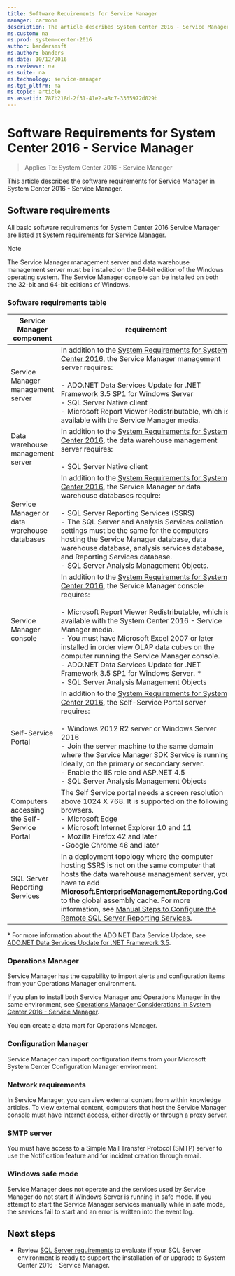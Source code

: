 ```yaml
---
title: Software Requirements for Service Manager
manager: carmonm
description: The article describes System Center 2016 - Service Manager software requirements.
ms.custom: na
ms.prod: system-center-2016
author: bandersmsft
ms.author: banders
ms.date: 10/12/2016
ms.reviewer: na
ms.suite: na
ms.technology: service-manager
ms.tgt_pltfrm: na
ms.topic: article
ms.assetid: 787b218d-2f31-41e2-a8c7-3365972d029b
---
```


# Software Requirements for System Center 2016 - Service Manager

>Applies To: System Center 2016 - Service Manager

This article describes the software requirements for Service Manager in System Center 2016 - Service Manager.

## Software requirements

 All basic software requirements for System Center 2016 Service Manager are listed at [System requirements for Service Manager](../orchestrator/system-requirements.md).  

> [!NOTE]  
>  The Service Manager management server and data warehouse management server must be installed on the 64\-bit edition of the Windows operating system. The Service Manager console can be installed on both the 32\-bit and 64\-bit editions of Windows.  


### Software requirements table  

|Service Manager component| requirement|  
|---|---|  
|Service Manager management server|In addition to the [System Requirements for System Center 2016](../plan/../orchestrator/system-requirements.md), the Service Manager management server  requires:<br /><br /> -   ADO.NET Data Services Update for .NET Framework 3.5 SP1 for Windows Server<br />-   SQL Server Native client<br />-   Microsoft Report Viewer Redistributable, which is available with the Service Manager media.|  
|Data warehouse management server|In addition to the [System Requirements for System Center 2016](../plan/../orchestrator/system-requirements.md), the data warehouse management server requires:<br /><br /> -   SQL Server Native client|  
|Service Manager or data warehouse databases|In addition to the [System Requirements for System Center 2016](../plan/../orchestrator/system-requirements.md), the Service Manager or data warehouse databases require:<br /><br /> -   SQL Server Reporting Services \(SSRS\)<br />-   The SQL Server and Analysis Services collation settings must be the same for the computers hosting the Service Manager database, data warehouse database, analysis services database, and Reporting Services database.<br />-   SQL Server Analysis Management Objects.|  
|Service Manager console|In addition to the [System Requirements for System Center 2016](../plan/../orchestrator/system-requirements.md), the Service Manager console requires:<br /><br /> -   Microsoft Report Viewer Redistributable, which is available with the System Center 2016 - Service Manager media.<br />-   You must have Microsoft Excel 2007 or later installed in order view OLAP data cubes on the computer running the Service Manager console.<br />-   ADO.NET Data Services Update for .NET Framework 3.5 SP1 for Windows Server. \*<br />-   SQL Server Analysis Management Objects|  
|Self-Service Portal|In addition to the [System Requirements for System Center 2016](../plan/../orchestrator/system-requirements.md), the Self-Service Portal server requires:<br /><br /> -   Windows 2012 R2 server or Windows Server 2016 <br> - Join the server machine to the same domain where the Service Manager SDK Service is running. Ideally, on the primary or secondary server. <br> - Enable the IIS role and ASP.NET 4.5 <br> - SQL Server Analysis Management Objects <br>|  
|Computers accessing the Self-Service Portal|The Self Service portal needs a screen resolution above 1024 X 768. It is supported on the following browsers. <br> - Microsoft Edge <br> - Microsoft Internet Explorer 10 and 11 <br> - Mozilla Firefox 42 and later <br> -Google Chrome 46 and later|  
|SQL Server Reporting Services|In a deployment topology where the computer hosting SSRS is not on the same computer that hosts the data warehouse management server, you have to add **Microsoft.EnterpriseManagement.Reporting.Code** to the global assembly cache. For more information, see [Manual Steps to Configure the Remote SQL Server Reporting Services](../sm/deploy/deploy-manual-steps-to-configure-the-remote-sql-server-reporting-services.md).|  

 \* For more information about the ADO.NET Data Service Update, see [ADO.NET Data Services Update for .NET Framework 3.5](http://go.microsoft.com/fwlink/p/?LinkID=224398).  


### Operations Manager

Service Manager has the capability to import alerts and configuration items from your Operations Manager environment.

If you plan to install both Service Manager and Operations Manager in the same environment, see [Operations Manager Considerations in System Center 2016 \- Service Manager](../sm/plan/plan-operations-manager-considerations-in-system-center-2016-service-manager.md).  

You can create a data mart for Operations Manager.  

### Configuration Manager

Service Manager can import configuration items from your Microsoft System Center Configuration Manager environment.

### Network requirements

In Service Manager, you can view external content from within knowledge articles. To view external content, computers that host the Service Manager console must have Internet access, either directly or through a proxy server.  

### SMTP server

You must have access to a Simple Mail Transfer Protocol \(SMTP\) server to use the Notification feature and for incident creation through email.  

### Windows safe mode

Service Manager does not operate and the services used by Service Manager do not start if Windows Server is running in safe mode. If you attempt to start the Service Manager services manually while in safe mode, the services fail to start and an error is written into the event log.  

## Next steps

- Review [SQL Server requirements](../sm/plan/plan-sql-server-requirements-for-system-center-2016-service-manager.md) to evaluate if your SQL Server environment is ready to support the installation of or upgrade to System Center 2016 - Service Manager.
